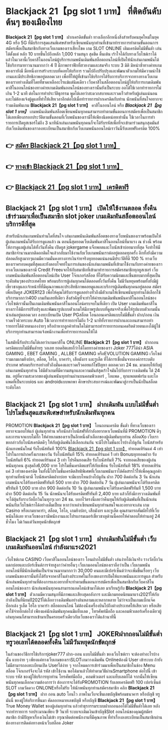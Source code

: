# Blackjack 21【pg slot 1 บาท】  ที่ติดอันดับต้นๆ ของเมืองไทย

**Blackjack 21【pg slot 1 บาท】** ฝากเครดิตขั้นต่ำ  ทางเลือกอีกหนึ่งสิ่งสำหรับคนยุคใหม่ในยุค 4G หรือ 5G ที่มีบริการสุดแสนพิเศษสำหรับเซียนพนันทุกท่านที่เข้ามาทำรายการทำตามขั้นตอนการสมัครเพื่อเป็นสมาชิกกับทางเว็บเกมของเราเสี่ยงโชค เกม SLOT ONLINE เติมเครดิตไม่มีขั้นต่ำ เล่นได้ตั้งแต่ หลัก 10 บาทขึ้นไปถึงหลัก 1,000 ร่วมสนุก สุดขีด ตื่นเต้น เร้าใจได้กับทางเว็บไซต์เราได้แล้วในเวลานี้เว็บคาสิโนออนไลน์ผู้บริการเกมพนันเดิมพันสล็อตออนไลน์ที่เปิดให้นักเล่นเกมพนันได้ใช้บริการมายาวนานมากกว่า 4 ปี มีภาพกราฟิกที่สวยงามและสมจริง ระบบ 3 มิติ
มิหนำซ้ำทางค่ายเกมของเรายังมี มือหนึ่งการสร้างระบบที่คอยให้บริการ  รวมไปถึงปรับปรุงและพัฒนาตัวเกมให้มีความน่าใช้งานและมีประสิทธิภาพอยู่ตลอดเวลา เพื่อที่ให้ผู้ที่เข้ามาใช้บริการได้รับการบริการจากทางทางเว็บเกมของเราอย่างเต็มที่โดยที่ขาดเหลืออะไรแม้แต่นิดเดียว เว็บคาสิโนสล็อตออนไลน์ผู้ให้บริการเกมเดิมพันคาสิโนออนไลน์ของทางค่ายเกมเดิมพันออนไลน์ของทางเรานั้นยังเป็นระบบ ออโต้ใช้เวลาทำรายการไม่เกิน 1-2 นาที ต่อในการทำประวัติธุกรรม พูดได้เลยว่าสะดวกสบายและรวดเร็วสำหรับผู้เล่นแน่นอนและไม่ต้องแจ้งผู้ดูแลที่ทำให้เสียเวลาอีกต่อไปเมื่อทำรายการฝากเครดิตกับท่าน
นักพนันที่สนใจอยากจะร่วมเดิมพันเกม **Blackjack 21【pg slot 1 บาท】** คาสิโนออนไลน์ หรือ ***Blackjack 21【pg slot 1 บาท】*** เกมพนันเดิมพันสล็อตเซียนพนันทุกคนสามารถทำตามขั้นตอนการสมัครเพื่อเป็นสมาชิกได้เลยเพียงกรอกประวัติตามขั้นตอนที่เว็บพนันของเรามีให้เพียงนิดหน่อยเท่านั้น ใช้เวลาในการทำรายการเปิดยูสเซอร์ไม่ถึง 3 นาทีนักเล่นเกมพนันทุกคนก็จะได้รับรหัสเพื่อที่จะเข้ามาร่วมสนุกสุดมันส์กับเว็บเดิมพันของเราลงทะเบียนเป็นสมาชิกกับเว็บเกมพนันออนไลน์เราวันนี้รับเลยฟรีเครดิต 100%

## 👉 [สมัคร Blackjack 21【pg slot 1 บาท】](https://archa888.com/)
## 👉 [ทางเข้า Blackjack 21【pg slot 1 บาท】](https://archa888.com/)
## 👉 [Blackjack 21【pg slot 1 บาท】 เครดิตฟรี](https://archa888.com/)

## Blackjack 21【pg slot 1 บาท】 เปิดให้ใช้งานตลอด ทั้งคืนเข้าร่วมมาเพื่อเป็นสมาชิก slot joker เกมเดิมพันสล็อตออนไลน์บริการดีที่สุด

สำหรับนักเล่นเกมพนันท่านใดที่สนใจ เล่นเกมพนันเดิมพันสล็อตของทางเว็บพนันของเราพร้อมเปิดให้ผู้เล่นเกมพนันได้รับการดูแลแล้ว ณ ตอนนี้สุดยอดเว็บเดิมพันคาสิโนออนไลน์ที่มาแรง ณ ช่วงนี้ พร้อมให้การดูแลผู้เล่นได้ทั้งวันทั้งคืน เปิดยูส jokergame แจ็กพอตและโบนัสเข้าบ่อยมากที่สุด จึงทำให้มีสมาชิกจำนวนมากติดอกติดใจแล้วกลับมาใช้งานกับเว็บเกมพนันเราต่ออยู่ตลอดทุกครั้ง อีกทั้งยังมีความปลอดภัยสูงมากๆแถมมีความมั่นคงทางการเงินจ่ายจริงทุกยอดแน่นอนมีประวัติที่ดี 100 % ทางเว็บของเราครอบคลุมที่สุดและยังตอบโจทย์ในการเล่นของนักเล่นเกมพนันที่เข้ามาใช้งานกับทางค่ายของเรา
ทางเว็บเกมของเรามี Credit Freeแจกให้กับสมาชิกที่เข้ามาทำรายการสมัครสมาชิกทุกยูสเซอร์ เว็บเกมพนันเดิมพันสล็อตออนไลน์เปิด User โจ๊กเกอร์สล็อต ที่ได้รับความนิยมและชื่นชอบมากที่สุดเป็นระดับต้นๆของประเทศไทย พร้อมบริการผู้เล่นทุกคนได้ตลอดทั้งวันทั้งคืน ไม่มีวันหยุดพร้อมทั้งยังมีผู้เชี่ยวชาญและเจ้าหน้าที่ที่มีคุณภาพและประสิทธิภาพคอยดูแลและบริการผู้เดิมพันทุกคนอยู่ตลอด สมัครเพื่อเปิดยูส JOKER123 เพื่อให้คุณได้รับการดูแลอย่างทั่วถึงมีตัวเกมให้เซียนพนันทุกท่านได้เลือกใช้บริการมากกว่า400 เกมกันเลยทีเดียว
สิ่งสำคัญที่จะทำให้ค่ายเกมเดิมพันพนันคาสิโนออนไลน์ของเว็บไซต์เรานั้นเป็นเกมเดิมพันพนันคาสิโนออนไลน์ครบจบในที่เดียว เปิด User  เกมเดิมพันคาสิโนทางเราได้มีการปรับปรุงและพัฒนารูปแบบตัวเกมให้มีภาพรูปแบบที่ดูสมจจริงเพื่อให้รูปแบบตัวเกมนั้นน่าเล่นอยู่ตลอดเวลา ลงทะเบียนเปิด User PGสล็อต โอนถอนเครดิตแบบไม่มีขั้นต่ำ ฝาก/ถอน เงินรวดเร็วด้วยระบบ Auto ใช้เวลาการทำรายการไม่ถึง 1-2 นาทีทั้งรายการฝากและถอนสามารถทำรายการได้ด้วยตนเองง่ายๆ หรือถ้าหากลูกค้าท่านใดไม่สามารถทำรายการถอนเคดริตด้วยตนเองได้ผู้ใช้บริการทุกท่านสามารถแจ้งพนักงานเพื่อทำรายการถอนให้ได้

ในสมัยนี้รับประกันได้เลยว่าเกมคาสิโน ONLINE **Blackjack 21【pg slot 1 บาท】** ฝากถอนเครดิตแบบไม่มีขั้นต่ำทรู วอเลท ยอดฮิตเลยก็ว่าได้โดยทางค่ายของเรา Joker 777ได้นำ  ASIA GAMING , EBET GAMING , ALLBET GAMING หรือEVOLUTION GAMING เว็บไซต์รวมเกมเกมยิงปลา, สล็อต, ไฮโล, บาคาร่า, เสือมังกร และรูเล็ต ที่ได้การเชื่อมั่นจากองค์กรระบดับประเทศ พร้อมบริการอย่างทั่วถึงมั่นคงและรวดเร็วคอยแก้ไขปัญหา ตลอดเวลา 24 ชม. มามอบให้กับผู้เล่นเกมพนันทุกท่าน ได้มีตัวเกมที่มีความสนุกและความมันส์สุดเร้าใจมันไปกับการวางเดิมพัน ได้ 24 ชม. อยู่ที่ความสะดวกของผู้เล่นพนันทุกท่านผ่านบนคอมพิวเตอร์ , ไอแพด , ทุกแพลตฟอร์ม และไอแพดที่เป็นระบบios และ androidแบบพกพา ศึกษาประสบการณ์และพัฒนาสู่การเป็นนักปั่นสล็อตระดับโลก

## Blackjack 21【pg slot 1 บาท】 ฝากเดิมพัน แบบไม่มีขั้นต่ำ โปรโมชั่นสุดแสนพิเศษสำหรับนักเดิมพันทุกคน

 PROMOTION  **Blackjack 21【pg slot 1 บาท】** โอนถอนเครดิต ขั้นต่ำ ที่ทางเว็บของเราอยากจะมอบให้แก่  ผู้เล่นทุกท่าน หรือนักล่าโบนัสฟรีที่กำลังอยากหาเว็บพนันที่มี  PROMOTION ดีๆ และการแจกแบบไม่กั๊ก ให้ค่ายเกมของเราเป็นอีกหนึ่งตัวเลือกของผู้เดิมพันทุกท่าน สล็อตXo เว็บเรา ขอกล่าวกับโบนัสเครดิตดีๆ ให้กับผู้เดิมพันได้เลือกเล่นกัน จะมีโปรโมชั่นอะไรบ้างไปดูกัน
โบนัสสำหรับนักแทงพนันใหม่ รับโบนัสทันที 100% [Blackjack 21【pg slot 1 บาท】](https://archa888.com/) ทำยอดเทิร์นแค่ 4 เท่า
โปรในการฝากครั้งแรกของวัน รับโบนัสทันที 15% ทำยอดเทิร์นแค่ 1 เท่า
Bonusทุกยอดฝาก รับโบนัสทันที 6% ทำยอดเทิร์นแค่ 3 เท่า
โปรคืนยอดเสีย รับโบนัสทันที 7% จากยอดเสียของผู้เล่นพนันทุกคน สูงสุดถึง6,000 บาท
โปรโมชั่นเครดิตแชร์ให้กับเพื่อน รับโบนัสทันที 18% ทำยอดเทิร์นแค่ 3 เท่าของเครดิต
ในทั้งนี้โปรโมชั่นเครดิตสิทธิพิเศษที่เว็บเกมพนันเราได้คัดสรรไว้ให้เพื่อคุณลูกค้าทุกท่านที่หน้าตาดี โบนัสเครดิตฝากบ่อย จะมีแบบไหนบ้างไปดูกัน
ฝาก 700 ติดต่อกัน 3 วัน นักเล่นเกมพนันจะได้รับเครดิตฟรีทันที 500 บาท
ฝาก 700 ติดต่อกัน 7 วัน ผู้เล่นเกมพนันจะได้รับเครดิตฟรีทันที 1,000 บาท
ฝาก 900 ติดต่อกัน 10 วัน ผู้เล่นเกมพนันจะได้รับเครดิตฟรีทันที 1,500 บาท
ฝาก 500 ติดต่อกัน 15 วัน นักพนันจะได้รับเครดิตฟรีทันที 2,400 บาท
แล้วก็ยังมีการวางเดิมพันที่จะได้ลุ้นรับรางวัลบิ๊กวินในทุกๆเวลา 24 ชม. บอกไว้ตรงนี้เลยว่าคืนทุนให้กับผู้เดิมพันที่เป็นนักเล่นพนันกับเว็บไซต์เราได้อย่างเต็มเปี่ยม หากว่าเหล่าเซียนพนันทุกท่านสนใจและอยากจะเล่น เกม Casino หรือเกมบาคาร่า, สล็อต, ไฮโล, เกมยิงปลา, เสือมังกร และรูเล็ต คุณสามารถสัมผัสไปที่เว็บพนันได้เลย ทางเว็บของเรามีพนักงานและโปรแกรมเมอร์เชี่ยวชาญด้านนี้คอยให้คำตอบให้ท่านอยู่ 24 ชั่วโมง ไม่เว้นแต่วันหยุดนักขัตฤกษ์

## Blackjack 21【pg slot 1 บาท】 ฝากเดิมพันไม่มีขั้นต่ำ  เว็บเกมเดิมพันออนไลน์ กำลังมาแรง2021

เว็บไซต์เกม CASINO เว็บคาสิโนออนไลน์ของเรา โอนฝากไม่มีขั้นต่ำ เล่นง่ายได้เงินจริง รางวัลบิ๊กวินแตกบ่อยและเปอร์เซ็นต์การจ่ายสูงกว่าค่ายอื่นๆ เว็บเกมออนไลน์ของเราถือว่าเป็น เว็บเกมพนันออนไลน์ที่มีนักเดิมพันเป็นจำนวนมากมากกว่า 30,000 คนและมีเปอร์เซ็นต์ว่าจะเพิ่มขึ้นเรื่อยๆ เว็บเกมพนันของเรานั้นยังได้รับจากคาสิโนต่างประเทศในเรื่องของการเปิดให้แทงพนันและการดูแล สำหรับนักเล่นพนันทุกท่านที่ต้องการและอยากที่จะทำตามขั้นตอนการสมัครเพื่อเป็นสมาชิกกับเว็บคาสิโนออนไลน์ของเรา นักเล่นพนันทุกคนสามารถแอดไลน์เข้ามาได้เลย
	มาเรียนรู้กับ **Blackjack 21【pg slot 1 บาท】** ตัวเกมมีความสนุกที่มีภาพและเสียงสุดอลังการ และมีเกมยอดนิยมมาแรง2021ให้กับกำลังเป็นที่นิยมปี2021ได้เลือกวางเดิมพันอย่างล้นหลามและหลากหลาย  ไม่ว่าจะเป็นเกมแบ็กแจ๊ค ป๊อกเด้ง รูเล็ต ไฮโล บาคาร่า สล็อตออนไลน์ ไม่ต้องนั่งเครื่องบินไปถึงต่างประเทศให้เสียเวลา หรือเสียค่าใช้จ่ายอีกต่อไป เพียงแค่นักเดิมพันทุกคนมีแท็บเลต , โทรศัพท์มือถือ และคอมพิวเตอร์เครื่องเดียวผู้เล่นทุกคนก็สามารถเข้ามาเป็นครอบครัวเดียวกับเว็บของเราได้แล้วนาทีนี้

## Blackjack 21【pg slot 1 บาท】 JOKERฝากถอนไม่มีขั้นต่ำทรูวอเลทได้ตลอดทั้งคืน ไม่มีวันหยุดนักขัตฤกษ์

ในส่วนของวิธีการใช้บริการjoker777 ฝาก-ถอน แบบไม่มีขั้นต่ำ ของเว็บไซต์เรา จะต้องทำอะไรบ้างนั้น แบบง่าย ๆ เพียงแค่ทางเว็บเกมของเราSLOTเกมวางเดิมพัน Onlineต้องมี User เข้าระบบ ถ้ายังไม่มีสามารถลงทะเบียนเปิด Userได้ง่าย ๆ จากโหมดการเข้าร่วมมาเพื่อเป็นสมาชิกในช่อง Menu สล็อต โจ๊กเกอร์จึงจะได้ รหัส เข้าใช้งาน พอได้มาแล้วให้ทำตามวิธีผ่านSmartphone ต่อไปนี้
เข้าระบบ รหัส  ของผู้ใช้บริการทุกท่าน โทรศัพท์มือถือ , คอมพิวเตอร์ และแท็บเลตก็ได้
จากนั้นให้เซียนพนันทุกคนเลือกความต้องการว่า ต้องการจะได้รับPROMOTION รับเลยเครดิตฟรี 100 เปอร์เซ็นต์ SLOT เกมวัดดวง ONLONEหรือไม่รับ
ให้นักพนันทุกท่านสมัครสมาชิก คลิก **Blackjack 21【pg slot 1 บาท】** ฝาก ถอน auto โอนไว ภาพในเว็บจะขึ้นเลขบัญชีพร้อมธนาคาร หรือบัญชี ทรู มันนี่ ของผู้ให้บริการขึ้นมา
คัดลอกหมายเลขบัญชี หรือบัญชี **Blackjack 21【pg slot 1 บาท】** True Money Wallet ของผู้เล่นทุกท่าน แล้วทำธุรกรรมระบบฝากถอนออโต้ไม่มีขั้นต่ำได้เลย
หลังจากทำรายการ รอประมาณเพียง 9 วินาที ระบบจะเติมเงินเข้าบัญชีSlot ออนไลน์ของคุณผู้สมัครสมาชิก
ถ้ามีปัญหาเรื่องเงินไม่เข้า กรุณาติดต่อพนักงานที่มีคุณภาพ ที่ทำเรื่องลงทะเบียนเป็นสมาชิกผ่านช่องทางการติดต่อทางหน้าเว็บสล็อต Joker


